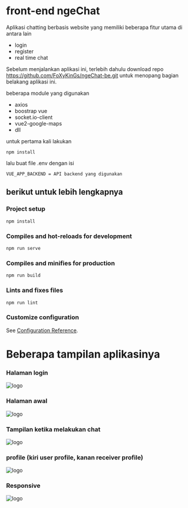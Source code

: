 # front-end ngeChat

Aplikasi chatting berbasis website yang memiliki beberapa fitur utama di antara lain
- login
- register
- real time chat

Sebelum menjalankan aplikasi ini, terlebih dahulu download repo https://github.com/FoXyKinGs/ngeChat-be.git untuk menopang bagian belakang aplikasi ini.

beberapa module yang digunakan
- axios
- boostrap vue
- socket.io-client
- vue2-google-maps
- dll

untuk pertama kali lakukan
```
npm install
```

lalu buat file .env dengan isi
```
VUE_APP_BACKEND = API backend yang digunakan
```

## berikut untuk lebih lengkapnya

### Project setup
```
npm install
```

### Compiles and hot-reloads for development
```
npm run serve
```

### Compiles and minifies for production
```
npm run build
```

### Lints and fixes files
```
npm run lint
```

### Customize configuration
See [Configuration Reference](https://cli.vuejs.org/config/).


# Beberapa tampilan aplikasinya

### Halaman login
![logo](https://user-images.githubusercontent.com/61764220/108627356-b5891900-7487-11eb-9815-5cef1101c889.png)

### Halaman awal
![logo](https://user-images.githubusercontent.com/61764220/108627365-be79ea80-7487-11eb-951d-43471f39ee50.png)

### Tampilan ketika melakukan chat
![logo](https://user-images.githubusercontent.com/61764220/108627370-c20d7180-7487-11eb-866d-4adf5fa336c5.png)

### profile (kiri user profile, kanan receiver profile)
![logo](https://user-images.githubusercontent.com/61764220/108627371-c3d73500-7487-11eb-96e2-6e757a6d853c.png)

### Responsive
![logo](https://user-images.githubusercontent.com/61764220/108627373-c6398f00-7487-11eb-8bcd-90c902b52790.png)
